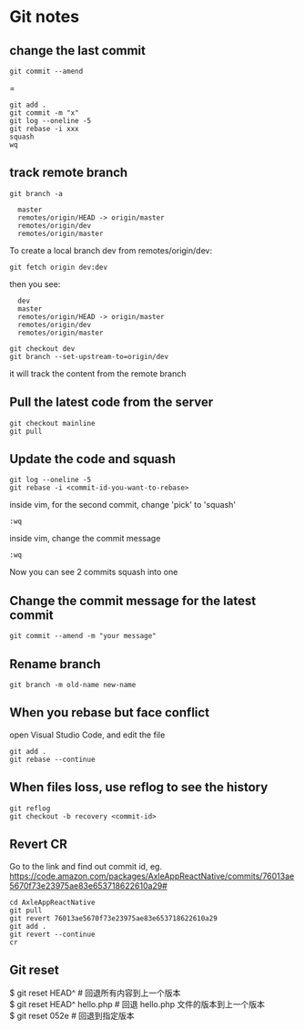 # Git notes

## change the last commit
```
git commit --amend
```
=
```
git add .
git commit -m "x"
git log --oneline -5
git rebase -i xxx
squash
wq
```

## track remote branch
```
git branch -a
```
```
  master
  remotes/origin/HEAD -> origin/master
  remotes/origin/dev
  remotes/origin/master
```
  
To create a local branch dev from remotes/origin/dev:
```
git fetch origin dev:dev
```
then you see:
```
  dev
  master
  remotes/origin/HEAD -> origin/master
  remotes/origin/dev
  remotes/origin/master
```

```
git checkout dev
git branch --set-upstream-to=origin/dev 
```
it will track the content from the remote branch

## Pull the latest code from the server
```
git checkout mainline
git pull
```

## Update the code and squash
```
git log --oneline -5
git rebase -i <commit-id-you-want-to-rebase>
```
inside vim, for the second commit, change 'pick' to 'squash'
```
:wq
```
inside vim, change the commit message
```
:wq
```
Now you can see 2 commits squash into one


## Change the commit message for the latest commit
```
git commit --amend -m "your message"
```

## Rename branch
```
git branch -m old-name new-name
```

## When you rebase but face conflict
open Visual Studio Code, and edit the file
```
git add .
git rebase --continue
```

## When files loss, use reflog to see the history

```
git reflog
git checkout -b recovery <commit-id>
```

## Revert CR

Go to the link and find out commit id, eg. https://code.amazon.com/packages/AxleAppReactNative/commits/76013ae5670f73e23975ae83e653718622610a29#
```
cd AxleAppReactNative
git pull
git revert 76013ae5670f73e23975ae83e653718622610a29
git add .
git revert --continue
cr
```

## Git reset 

$ git reset HEAD^            # 回退所有内容到上一个版本  
$ git reset HEAD^ hello.php  # 回退 hello.php 文件的版本到上一个版本  
$ git  reset  052e           # 回退到指定版本
